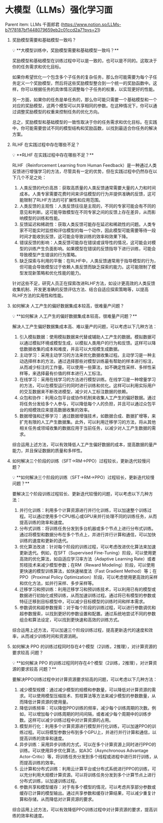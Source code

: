 # 大模型（LLMs）强化学习面

Parent item: LLMs 千面郎君 (https://www.notion.so/LLMs-b7f78187bf1448079659eb2c01ccd2a7?pvs=21)

1. 奖励模型需要和基础模型一致吗？
    
    <aside>
    💡 **大模型训练中，奖励模型需要和基础模型一致吗？**
    
    奖励模型和基础模型在训练过程中可以是一致的，也可以是不同的。这取决于你的任务需求和优化目标。
    
    如果你希望优化一个包含多个子任务的复杂任务，那么你可能需要为每个子任务定义一个奖励模型，然后将这些奖励模型整合到一个统一的奖励函数中。这样，你可以根据任务的具体情况调整每个子任务的权重，以实现更好的性能。
    
    另一方面，如果你的任务是单任务的，那么你可能只需要一个基础模型和一个对应的奖励模型，这两个模型可以共享相同的参数。在这种情况下，你可以通过调整奖励模型的权重来控制任务的优化方向。
    
    总之，奖励模型和基础模型的一致性取决于你的任务需求和优化目标。在实践中，你可能需要尝试不同的模型结构和奖励函数，以找到最适合你任务的解决方案。
    
    </aside>
    
2. RLHF 在实践过程中存在哪些不足？
    
    <aside>
    💡 **RLHF 在实践过程中存在哪些不足？**
    
    RLHF（Reinforcement Learning from Human Feedback）是一种通过人类反馈进行增强学习的方法，尽管具有一定的优势，但在实践过程中仍然存在以下几个不足之处：
    
    1. 人类反馈的代价高昂：获取高质量的人类反馈通常需要大量的人力和时间成本。人类专家需要花费时间来评估模型的行为并提供准确的反馈，这可能限制了RLHF方法的可扩展性和应用范围。
    2. 人类反馈的主观性：人类反馈往往是主观的，不同的专家可能会有不同的意见和判断。这可能导致模型在不同专家之间的反馈上存在差异，从而影响模型的训练和性能。
    3. 反馈延迟和稀疏性：获取人类反馈可能存在延迟和稀疏性的问题。人类专家不可能实时监控和评估模型的每一个动作，因此模型可能需要等待一段时间才能收到反馈，这可能会导致训练的效率和效果下降。
    4. 错误反馈的影响：人类反馈可能存在错误或误导性的情况，这可能会对模型的训练产生负面影响。如果模型在错误的反馈指导下进行训练，可能会导致模型产生错误的行为策略。
    5. 缺乏探索与利用的平衡：在RLHF中，人类反馈通常用于指导模型的行为，但可能会导致模型过于依赖人类反馈而缺乏探索的能力。这可能限制了模型发现新策略和优化性能的能力。
    
    针对这些不足，研究人员正在探索改进RLHF方法，如设计更高效的人类反馈收集机制、开发更准确的反馈评估方法、结合自适应探索策略等，以提高RLHF方法的实用性和性能。
    
    </aside>
    
3. 如何解决 人工产生的偏好数据集成本较高，很难量产问题？
    
    <aside>
    💡 **如何解决 人工产生的偏好数据集成本较高，很难量产问题？**
    
    解决人工产生偏好数据集成本高、难以量产的问题，可以考虑以下几种方法：
    
    1. 引入模拟数据：使用模拟数据来代替或辅助人工产生的数据。模拟数据可以通过模拟环境或模型生成，以模拟人类用户的行为和反馈。这样可以降低数据收集的成本和难度，并且可以大规模生成数据。
    2. 主动学习：采用主动学习的方法来优化数据收集过程。主动学习是一种主动选择样本的方法，通过选择那些对模型训练最有帮助的样本进行标注，从而减少标注的工作量。可以使用一些算法，如不确定性采样、多样性采样等，来选择最有价值的样本进行人工标注。
    3. 在线学习：采用在线学习的方法进行模型训练。在线学习是一种增量学习的方法，可以在模型运行的同时进行训练和优化。这样可以利用实际用户的交互数据来不断改进模型，减少对人工标注数据的依赖。
    4. 众包和协作：利用众包平台或协作机制来收集人工产生的偏好数据。通过将任务分发给多个人参与，可以降低每个人的负担，并且可以通过众包平台的规模效应来提高数据收集的效率。
    5. 数据增强和迁移学习：通过数据增强技术，如数据合成、数据扩增等，来扩充有限的人工产生数据集。此外，可以利用迁移学习的方法，将从其他相关任务或领域收集的数据应用于当前任务，以减少对人工产生数据的需求。
    
    综合运用上述方法，可以有效降低人工产生偏好数据的成本，提高数据的量产能力，并且保证数据的质量和多样性。
    
    </aside>
    
4. 如何解决三个阶段的训练（SFT->RM->PPO）过程较长，更新迭代较慢问题？
    
    <aside>
    💡 **如何解决三个阶段的训练（SFT->RM->PPO）过程较长，更新迭代较慢问题？**
    
    要解决三个阶段训练过程较长、更新迭代较慢的问题，可以考虑以下几种方法：
    
    1. 并行化训练：利用多个计算资源进行并行化训练，可以加速整个训练过程。可以通过使用多个CPU核心或GPU来并行处理不同的训练任务，从而提高训练的效率和速度。
    2. 分布式训练：将训练任务分发到多台机器或多个节点上进行分布式训练。通过将模型和数据分布在多个节点上，并进行并行计算和通信，可以加快训练的速度和更新的迭代。
    3. 优化算法改进：针对每个阶段的训练过程，可以考虑改进优化算法来加速更新迭代。例如，在SFT（Supervised Fine-Tuning）阶段，可以使用更高效的优化算法，如自适应学习率方法（Adaptive Learning Rate）或者剪枝技术来减少模型参数；在RM（Reward Modeling）阶段，可以使用更快速的模型训练算法，如快速梯度法（Fast Gradient Method）等；在PPO（Proximal Policy Optimization）阶段，可以考虑使用更高效的采样和优化方法，如并行采样、多步采样等。
    4. 迁移学习和预训练：利用迁移学习和预训练技术，可以利用已有的模型或数据进行初始化或预训练，从而加速训练过程。通过将已有模型的参数或特征迁移到目标模型中，可以减少目标模型的训练时间和样本需求。
    5. 参数调优和超参数搜索：对于每个阶段的训练过程，可以进行参数调优和超参数搜索，以找到更好的参数设置和配置。通过系统地尝试不同的参数组合和算法设定，可以找到更快速和高效的训练方式。
    
    综合运用上述方法，可以加速三个阶段训练过程，提高更新迭代的速度和效率，从而减少训练时间和资源消耗。
    
    </aside>
    
5. 如何解决 PPO 的训练过程同时存在4个模型（2训练，2推理），对计算资源的要求较高 问题？
    
    <aside>
    💡 **如何解决 PPO 的训练过程同时存在4个模型（2训练，2推理），对计算资源的要求较高 问题？**
    
    要解决PPO训练过程中对计算资源要求较高的问题，可以考虑以下几种方法：
    
    1. 减少模型规模：通过减少模型的规模和参数量，可以降低对计算资源的需求。可以使用模型压缩技术、剪枝算法等方法来减少模型的参数数量，从而降低计算资源的使用量。
    2. 降低训练频率：可以降低PPO训练的频率，减少每个训练周期的次数。例如，可以增加每个训练周期的时间间隔，或者减少每个周期中的训练步数。这样可以减少训练过程中对计算资源的占用。
    3. 模型并行化：利用多个计算资源进行模型并行化训练，可以加速PPO的训练过程。可以将模型参数分布到多个GPU上，并进行并行计算和通信，以提高训练的效率和速度。
    4. 异步训练：采用异步训练的方式，可以在多个计算资源上同时进行PPO的训练。可以使用异步优化算法，如A3C（Asynchronous Advantage Actor-Critic）等，将训练任务分发到多个线程或进程中进行并行训练，从而提高训练的效率。
    5. 云计算和分布式训练：利用云计算平台或分布式系统进行PPO的训练，可以充分利用大规模计算资源。可以将训练任务分发到多个计算节点上进行分布式训练，以加速训练过程。
    6. 参数共享和模型缓存：对于有多个模型的情况，可以考虑共享部分参数或缓存已计算的模型输出。通过共享参数和缓存计算结果，可以减少重复计算和存储，从而降低对计算资源的要求。
    
    综合运用上述方法，可以有效降低PPO训练过程中对计算资源的要求，提高训练的效率和速度。
    
    </aside>